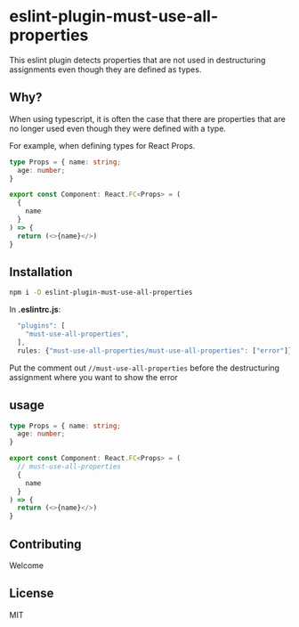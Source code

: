 # eslint-plugin-must-use-all-properties

This eslint plugin detects properties that are not used in destructuring assignments even though they are defined as types.

## Why?
When using typescript, it is often the case that there are properties that are no longer used even though they were defined with a type.

For example, when defining types for React Props.
``` ts
type Props = { name: string;
  age: number;
}

export const Component: React.FC<Props> = (
  {
    name
  }
) => {
  return (<>{name}</>)
} 

```


## Installation

```sh
npm i -D eslint-plugin-must-use-all-properties
```

In **.eslintrc.js**:

```js
  "plugins": [
    "must-use-all-properties",
  ],
  rules: {"must-use-all-properties/must-use-all-properties": ["error"]}
```
Put the comment out `//must-use-all-properties` before the destructuring assignment where you want to show the error

## usage 


```ts
type Props = { name: string;
  age: number;
}

export const Component: React.FC<Props> = (
  // must-use-all-properties
  {
    name
  }
) => {
  return (<>{name}</>)
} 
```

## Contributing

Welcome

## License

MIT
